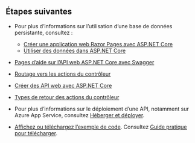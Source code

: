 ## <a name="next-steps"></a>Étapes suivantes

* Pour plus d’informations sur l’utilisation d’une base de données persistante, consultez :

  * [Créer une application web Razor Pages avec ASP.NET Core](xref:tutorials/index)
  * [Utiliser des données dans ASP.NET Core](xref:data/index)

* [Pages d’aide sur l’API web ASP.NET Core avec Swagger](xref:tutorials/web-api-help-pages-using-swagger)
* [Routage vers les actions du contrôleur](xref:mvc/controllers/routing)
* [Créer des API web avec ASP.NET Core](xref:web-api/index)
* [Types de retour des actions du contrôleur](xref:web-api/action-return-types)
* Pour plus d’informations sur le déploiement d’une API, notamment sur Azure App Service, consultez [Héberger et déployer](xref:host-and-deploy/index).
* [Affichez ou téléchargez l’exemple de code](https://github.com/aspnet/Docs/tree/master/aspnetcore/tutorials/first-web-api/samples). Consultez [Guide pratique pour télécharger](xref:tutorials/index#how-to-download-a-sample).